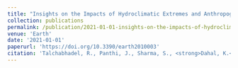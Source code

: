 ```yaml
---
title: "Insights on the Impacts of Hydroclimatic Extremes and Anthropogenic Activities on Sediment Yield of a River Basin"
collection: publications
permalink: /publication/2021-01-01-insights-on-the-impacts-of-hydroclimatic-extremes-
venue: 'Earth'
date: '2021-01-01'
paperurl: 'https://doi.org/10.3390/earth2010003'
citation: 'Talchabhadel, R., Panthi, J., Sharma, S., <strong>Dahal, K.</strong>, et al. (2021). &quot;Insights on the Impacts of Hydroclimatic Extremes and Anthropogenic Activities on Sediment Yield of a River Basin.&quot; <i>Earth</i>.'
---
```

